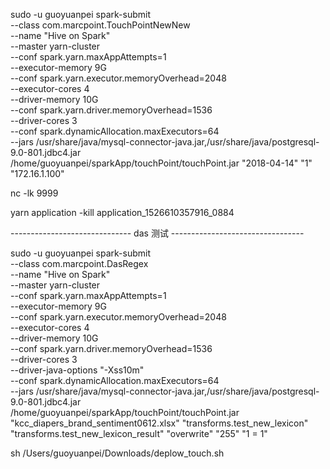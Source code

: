 sudo -u guoyuanpei spark-submit \
--class com.marcpoint.TouchPointNewNew \
--name "Hive on Spark" \
--master yarn-cluster \
--conf spark.yarn.maxAppAttempts=1 \
--executor-memory 9G \
--conf spark.yarn.executor.memoryOverhead=2048 \
--executor-cores 4 \
--driver-memory 10G \
--conf spark.yarn.driver.memoryOverhead=1536 \
--driver-cores 3 \
--conf spark.dynamicAllocation.maxExecutors=64 \
--jars /usr/share/java/mysql-connector-java.jar,/usr/share/java/postgresql-9.0-801.jdbc4.jar \
/home/guoyuanpei/sparkApp/touchPoint/touchPoint.jar "2018-04-14" "1" "172.16.1.100"

nc -lk 9999

yarn application -kill application_1526610357916_0884




------------------------------ das 测试 ---------------------------------

sudo -u guoyuanpei spark-submit \
--class com.marcpoint.DasRegex \
--name "Hive on Spark" \
--master yarn-cluster \
--conf spark.yarn.maxAppAttempts=1 \
--executor-memory 9G \
--conf spark.yarn.executor.memoryOverhead=2048 \
--executor-cores 4 \
--driver-memory 10G \
--conf spark.yarn.driver.memoryOverhead=1536 \
--driver-cores 3 \
--driver-java-options "-Xss10m" \
--conf spark.dynamicAllocation.maxExecutors=64 \
--jars /usr/share/java/mysql-connector-java.jar,/usr/share/java/postgresql-9.0-801.jdbc4.jar \
/home/guoyuanpei/sparkApp/touchPoint/touchPoint.jar "kcc_diapers_brand_sentiment0612.xlsx" "transforms.test_new_lexicon" "transforms.test_new_lexicon_result" "overwrite" "255" "1 = 1"




sh /Users/guoyuanpei/Downloads/deplow_touch.sh